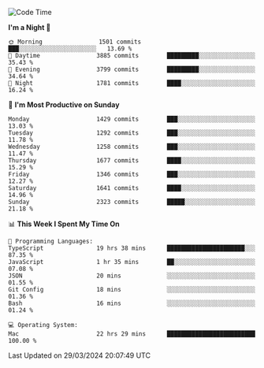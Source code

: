 <!--START_SECTION:waka-->
![Code Time](http://img.shields.io/badge/Code%20Time-3%2C837%20hrs%2042%20mins-blue)

**I'm a Night 🦉** 

```text
🌞 Morning                1501 commits        ███░░░░░░░░░░░░░░░░░░░░░░   13.69 % 
🌆 Daytime                3885 commits        █████████░░░░░░░░░░░░░░░░   35.43 % 
🌃 Evening                3799 commits        █████████░░░░░░░░░░░░░░░░   34.64 % 
🌙 Night                  1781 commits        ████░░░░░░░░░░░░░░░░░░░░░   16.24 % 
```
📅 **I'm Most Productive on Sunday** 

```text
Monday                   1429 commits        ███░░░░░░░░░░░░░░░░░░░░░░   13.03 % 
Tuesday                  1292 commits        ███░░░░░░░░░░░░░░░░░░░░░░   11.78 % 
Wednesday                1258 commits        ███░░░░░░░░░░░░░░░░░░░░░░   11.47 % 
Thursday                 1677 commits        ████░░░░░░░░░░░░░░░░░░░░░   15.29 % 
Friday                   1346 commits        ███░░░░░░░░░░░░░░░░░░░░░░   12.27 % 
Saturday                 1641 commits        ████░░░░░░░░░░░░░░░░░░░░░   14.96 % 
Sunday                   2323 commits        █████░░░░░░░░░░░░░░░░░░░░   21.18 % 
```


📊 **This Week I Spent My Time On** 

```text
💬 Programming Languages: 
TypeScript               19 hrs 38 mins      ██████████████████████░░░   87.35 % 
JavaScript               1 hr 35 mins        ██░░░░░░░░░░░░░░░░░░░░░░░   07.08 % 
JSON                     20 mins             ░░░░░░░░░░░░░░░░░░░░░░░░░   01.55 % 
Git Config               18 mins             ░░░░░░░░░░░░░░░░░░░░░░░░░   01.36 % 
Bash                     16 mins             ░░░░░░░░░░░░░░░░░░░░░░░░░   01.24 % 

💻 Operating System: 
Mac                      22 hrs 29 mins      █████████████████████████   100.00 % 
```


 Last Updated on 29/03/2024 20:07:49 UTC
<!--END_SECTION:waka-->
